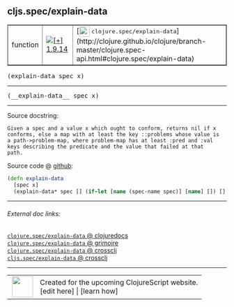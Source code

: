 ## cljs.spec/explain-data



 <table border="1">
<tr>
<td>function</td>
<td><a href="https://github.com/cljsinfo/cljs-api-docs/tree/1.9.14"><img valign="middle" alt="[+] 1.9.14" title="Added in 1.9.14" src="https://img.shields.io/badge/+-1.9.14-lightgrey.svg"></a> </td>
<td>
[<img height="24px" valign="middle" src="http://i.imgur.com/1GjPKvB.png"> <samp>clojure.spec/explain-data</samp>](http://clojure.github.io/clojure/branch-master/clojure.spec-api.html#clojure.spec/explain-data)
</td>
</tr>
</table>

<samp>(explain-data spec x)</samp><br>

---

 <samp>
(__explain-data__ spec x)<br>
</samp>

---





Source docstring:

```
Given a spec and a value x which ought to conform, returns nil if x
conforms, else a map with at least the key ::problems whose value is
a path->problem-map, where problem-map has at least :pred and :val
keys describing the predicate and the value that failed at that
path.
```


Source code @ [github]():

```clj
(defn explain-data
  [spec x]
  (explain-data* spec [] (if-let [name (spec-name spec)] [name] []) [] x))
```

<!--
Repo - tag - source tree - lines:

 <pre>

</pre>

-->

---



###### External doc links:

[`clojure.spec/explain-data` @ clojuredocs](http://clojuredocs.org/clojure.spec/explain-data)<br>
[`clojure.spec/explain-data` @ grimoire](http://conj.io/store/v1/org.clojure/clojure/1.7.0-beta3/clj/clojure.spec/explain-data/)<br>
[`clojure.spec/explain-data` @ crossclj](http://crossclj.info/fun/clojure.spec/explain-data.html)<br>
[`cljs.spec/explain-data` @ crossclj](http://crossclj.info/fun/cljs.spec.cljs/explain-data.html)<br>

---

 <table>
<tr><td>
<img valign="middle" align="right" width="48px" src="http://i.imgur.com/Hi20huC.png">
</td><td>
Created for the upcoming ClojureScript website.<br>
[edit here] | [learn how]
</td></tr></table>

[edit here]:https://github.com/cljsinfo/cljs-api-docs/blob/master/cljsdoc/cljs.spec/explain-data.cljsdoc
[learn how]:https://github.com/cljsinfo/cljs-api-docs/wiki/cljsdoc-files

<!--

This information was too distracting to show to readers, but I'll leave it
commented here since it is helpful to:

- pretty-print the data used to generate this document
- and show how to retrieve that data



The API data for this symbol:

```clj
{:ns "cljs.spec",
 :name "explain-data",
 :signature ["[spec x]"],
 :name-encode "explain-data",
 :history [["+" "1.9.14"]],
 :type "function",
 :clj-equiv {:full-name "clojure.spec/explain-data",
             :url "http://clojure.github.io/clojure/branch-master/clojure.spec-api.html#clojure.spec/explain-data"},
 :full-name-encode "cljs.spec/explain-data",
 :source {:code "(defn explain-data\n  [spec x]\n  (explain-data* spec [] (if-let [name (spec-name spec)] [name] []) [] x))",
          :title "Source code",
          :repo "clojurescript",
          :tag "r1.9.36",
          :filename "src/main/cljs/cljs/spec.cljs",
          :lines [149 156],
          :url "https://github.com/clojure/clojurescript/blob/r1.9.36/src/main/cljs/cljs/spec.cljs#L149-L156"},
 :usage ["(explain-data spec x)"],
 :full-name "cljs.spec/explain-data",
 :docstring "Given a spec and a value x which ought to conform, returns nil if x\nconforms, else a map with at least the key ::problems whose value is\na path->problem-map, where problem-map has at least :pred and :val\nkeys describing the predicate and the value that failed at that\npath.",
 :cljsdoc-url "https://github.com/cljsinfo/cljs-api-docs/blob/master/cljsdoc/cljs.spec/explain-data.cljsdoc"}

```

Retrieve the API data for this symbol:

```clj
;; from Clojure REPL
(require '[clojure.edn :as edn])
(-> (slurp "https://raw.githubusercontent.com/cljsinfo/cljs-api-docs/catalog/cljs-api.edn")
    (edn/read-string)
    (get-in [:symbols "cljs.spec/explain-data"]))
```

-->
